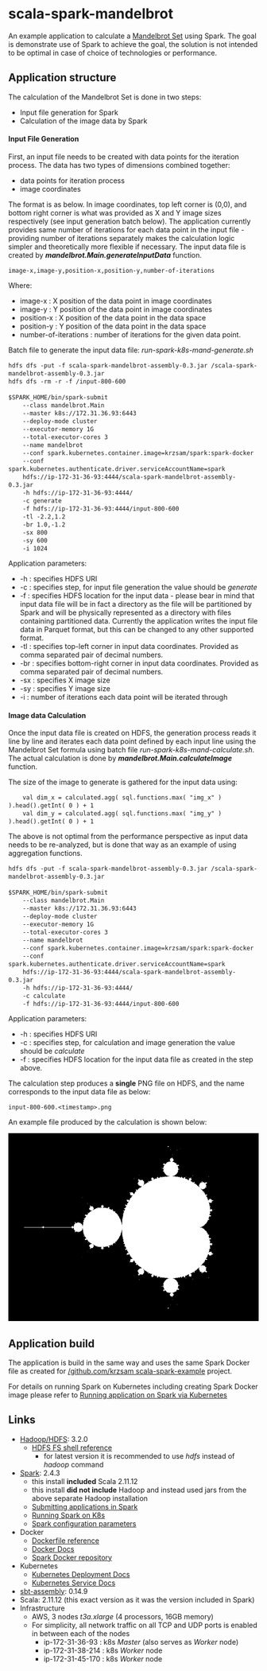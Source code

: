 # scala-spark-mandelbrot

An example application to calculate a [Mandelbrot Set](https://en.wikipedia.org/wiki/Mandelbrot_set) using Spark. The goal is demonstrate use of Spark to achieve the goal,
the solution is not intended to be optimal in case of choice of technologies or performance. 

## Application structure

The calculation of the Mandelbrot Set is done in two steps:

* Input file generation for Spark
* Calculation of the image data by Spark

#### Input File Generation

First, an input file needs to be created with data points for the iteration process. The data has two types of dimensions combined together:
* data points for iteration process
* image coordinates

The format is as below. In image coordinates, top left corner is (0,0), and bottom right corner is what was provided as X and Y image sizes respectively
(see input generation batch below).
The application currently provides same number of iterations for each data point in the input file - providing number of iterations separately makes the 
calculation logic simpler and theoretically more flexible if necessary. The input data file is created by ***mandelbrot.Main.generateInputData*** function.

```
image-x,image-y,position-x,position-y,number-of-iterations
```

Where:
* image-x : X position of the data point in image coordinates
* image-y : Y position of the data point in image coordinates
* position-x : X position of the data point in the data space
* position-y : Y position of the data point in the data space
* number-of-iterations : number of iterations for the given data point.

Batch file to generate the input data file: *run-spark-k8s-mand-generate.sh*
```
hdfs dfs -put -f scala-spark-mandelbrot-assembly-0.3.jar /scala-spark-mandelbrot-assembly-0.3.jar
hdfs dfs -rm -r -f /input-800-600

$SPARK_HOME/bin/spark-submit 
    --class mandelbrot.Main 
    --master k8s://172.31.36.93:6443 
    --deploy-mode cluster 
    --executor-memory 1G 
    --total-executor-cores 3 
    --name mandelbrot 
    --conf spark.kubernetes.container.image=krzsam/spark:spark-docker 
    --conf spark.kubernetes.authenticate.driver.serviceAccountName=spark 
    hdfs://ip-172-31-36-93:4444/scala-spark-mandelbrot-assembly-0.3.jar 
    -h hdfs://ip-172-31-36-93:4444/ 
    -c generate 
    -f hdfs://ip-172-31-36-93:4444/input-800-600 
    -tl -2.2,1.2 
    -br 1.0,-1.2 
    -sx 800 
    -sy 600 
    -i 1024
```

Application parameters:
* -h : specifies HDFS URI
* -c : specifies step, for input file generation the value should be *generate*
* -f : specifies HDFS location for the input data - please bear in mind that input data file will be in fact a directory as the file will be partitioned 
       by Spark and will be physically represented as a directory with files containing partitioned data. 
       Currently the application writes the input file data in Parquet format, but this can be changed to any other supported format.
* -tl : specifies top-left corner in input data coordinates. Provided as comma separated pair of decimal numbers.
* -br :  specifies bottom-right corner in input data coordinates. Provided as comma separated pair of decimal numbers.
* -sx : specifies X image size
* -sy : specifies Y image size
* -i : number of iterations each data point will be iterated through

#### Image data Calculation

Once the input data file is created on HDFS, the generation process reads it line by line and iterates each data point defined by each input line 
using the Mandelbrot Set formula using batch file *run-spark-k8s-mand-calculate.sh*. The actual calculation 
is done by ***mandelbrot.Main.calculateImage*** function.

The size of the image to generate is gathered for the input data using:

```
    val dim_x = calculated.agg( sql.functions.max( "img_x" ) ).head().getInt( 0 ) + 1
    val dim_y = calculated.agg( sql.functions.max( "img_y" ) ).head().getInt( 0 ) + 1
```

The above is not optimal from the performance perspective as input data needs to be re-analyzed, 
but is done that way as an example of using aggregation functions.

```
hdfs dfs -put -f scala-spark-mandelbrot-assembly-0.3.jar /scala-spark-mandelbrot-assembly-0.3.jar

$SPARK_HOME/bin/spark-submit 
    --class mandelbrot.Main 
    --master k8s://172.31.36.93:6443 
    --deploy-mode cluster 
    --executor-memory 1G 
    --total-executor-cores 3 
    --name mandelbrot 
    --conf spark.kubernetes.container.image=krzsam/spark:spark-docker 
    --conf spark.kubernetes.authenticate.driver.serviceAccountName=spark 
    hdfs://ip-172-31-36-93:4444/scala-spark-mandelbrot-assembly-0.3.jar 
    -h hdfs://ip-172-31-36-93:4444/ 
    -c calculate 
    -f hdfs://ip-172-31-36-93:4444/input-800-600
```

Application parameters:
* -h : specifies HDFS URI
* -c : specifies step, for calculation and image generation the value should be *calculate*
* -f : specifies HDFS location for the input data file as created in the step above.

The calculation step produces a **single** PNG file on HDFS, and the name corresponds to the input data file as below:
```
input-800-600.<timestamp>.png
``` 

An example file produced by the calculation is shown below:

![Example Mandelbrot Set](https://github.com/krzsam/scala-spark-mandelbrot/blob/master/img/input-800-600.1564009642759.png)

## Application build

The application is build in the same way and uses the same Spark Docker file as created for 
[/github.com/krzsam scala-spark-example](https://github.com/krzsam/scala-spark-example) project.

For details on running Spark on Kubernetes including creating Spark Docker image please refer to 
[Running application on Spark via Kubernetes](https://github.com/krzsam/scala-spark-example/blob/master/README-spark-k8s.md)

## Links
* [Hadoop/HDFS](https://hadoop.apache.org/): 3.2.0
  * [HDFS FS shell reference](https://hadoop.apache.org/docs/current/hadoop-project-dist/hadoop-common/FileSystemShell.html)
    * for latest version it is recommended to use *hdfs* instead of *hadoop* command
* [Spark](https://spark.apache.org/docs/latest/index.html): 2.4.3
  * this install **included** Scala 2.11.12
  * this install **did not include** Hadoop and instead used jars from the above separate Hadoop installation
  * [Submitting applications in Spark](https://spark.apache.org/docs/latest/submitting-applications.html)
  * [Running Spark on K8s](https://spark.apache.org/docs/latest/running-on-kubernetes.html)
  * [Spark configuration parameters](https://spark.apache.org/docs/latest/configuration.html)
* Docker
  * [Dockerfile reference](https://docs.docker.com/engine/reference/builder/)
  * [Docker Docs](https://docs.docker.com/get-started/)
  * [Spark Docker repository](https://cloud.docker.com/u/krzsam/repository/docker/krzsam/spark)
* Kubernetes
  * [Kubernetes Deployment Docs](https://kubernetes.io/docs/concepts/workloads/controllers/deployment/)
  * [Kubernetes Service Docs](https://kubernetes.io/docs/concepts/services-networking/service/)
* [sbt-assembly](https://github.com/sbt/sbt-assembly): 0.14.9
* Scala: 2.11.12  (this exact version as it was the version included in Spark)
* Infrastructure
  * AWS, 3 nodes _t3a.xlarge_ (4 processors, 16GB memory)
  * For simplicity, all network traffic on all TCP and UDP ports is enabled in between each of the nodes
    * ip-172-31-36-93 : k8s _Master_ (also serves as _Worker_ node)
    * ip-172-31-38-214 : k8s _Worker_ node
    * ip-172-31-45-170 : k8s _Worker_ node
